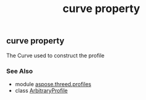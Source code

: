 ﻿---
title: curve property
second_title: Aspose.3D for Python via .NET API References
description: 
type: docs
weight: 90
url: /python-net/aspose.threed.profiles/arbitraryprofile/curve/
is_root: false
---

## curve property


The Curve used to construct the profile

### See Also
* module [aspose.threed.profiles](../../)
* class [ArbitraryProfile](/3d/python-net/aspose.threed.profiles/arbitraryprofile)
